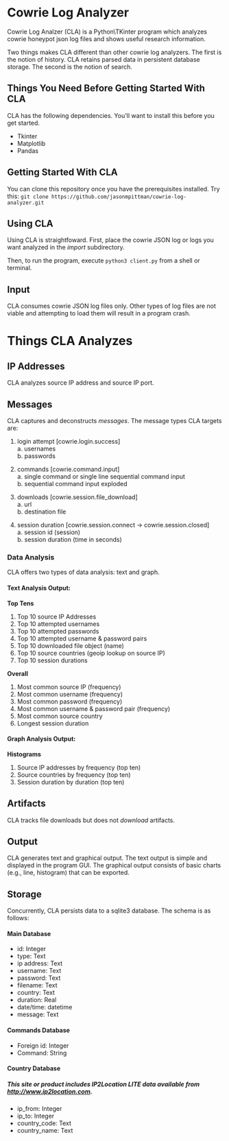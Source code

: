 # Cowrie Log Analyzer
Cowrie Log Analzer (CLA) is a Python\TKinter program which analyzes cowrie honeypot json log files and shows useful research information.

Two things makes CLA different than other cowrie log analyzers. The first is the notion of history. CLA retains parsed data in persistent database storage. The second is the notion of search.

## Things You Need Before Getting Started With CLA
CLA has the following dependencies. You'll want to install this before you get started.
- Tkinter
- Matplotlib
- Pandas

## Getting Started With CLA
You can clone this repository once you have the prerequisites installed. Try this: `git clone https://github.com/jasonmpittman/cowrie-log-analyzer.git`

## Using CLA
Using CLA is straightfoward. First, place the cowrie JSON log or logs you want analyzed in the *import* subdirectory.

Then, to run the program, execute `python3 client.py` from a shell or terminal.

## Input
CLA consumes cowrie JSON log files only. Other types of log files are not viable and attempting to load them will result in a program crash.

# Things CLA Analyzes

## IP Addresses
CLA analyzes source IP address and source IP port.   

## Messages
CLA captures and deconstructs *messages*. The message types CLA targets are:
   1. login attempt [cowrie.login.success]  
      a. usernames  
      b. passwords  

   2. commands [cowrie.command.input]  
      a. single command or single line sequential command input  
      b. sequential command input exploded

   3. downloads [cowrie.session.file_download]  
      a. url  
      b. destination file  

   4. session duration [cowrie.session.connect -> cowrie.session.closed]  
      a. session id (session)  
      b. session duration (time in seconds)

### Data Analysis
CLA offers two types of data analysis: text and graph.

#### Text Analysis Output:
**Top Tens**
1. Top 10 source IP Addresses
2. Top 10 attempted usernames
3. Top 10 attempted passwords
4. Top 10 attempted username & password pairs
5. Top 10 downloaded file object (name)
6. Top 10 source countries (geoip lookup on source IP)
7. Top 10 session durations

**Overall**
1. Most common source IP (frequency)
2. Most common username (frequency)
3. Most common password (frequency)
4. Most common username & password pair (frequency)
5. Most common source country
6. Longest session duration

#### Graph Analysis Output:
**Histograms**
1. Source IP addresses by frequency (top ten)
2. Source countries by frequency (top ten)
3. Session duration by duration (top ten)

## Artifacts
CLA tracks file downloads but does not *download* artifacts.

## Output
CLA generates text and graphical output. The text output is simple and displayed in the program GUI. The graphical output consists of basic charts (e.g., line, histogram) that can be exported.

## Storage
Concurrently, CLA persists data to a sqlite3 database. The schema is as follows:

#### Main Database
- id: Integer
- type: Text
- ip address: Text
- username: Text
- password: Text
- filename: Text
- country: Text
- duration: Real
- date/time: datetime
- message: Text

#### Commands Database
- Foreign id: Integer
- Command: String

#### Country Database
##### This site or product includes IP2Location LITE data available from http://www.ip2location.com.

- ip_from: Integer
- ip_to: Integer
- country_code: Text
- country_name: Text

